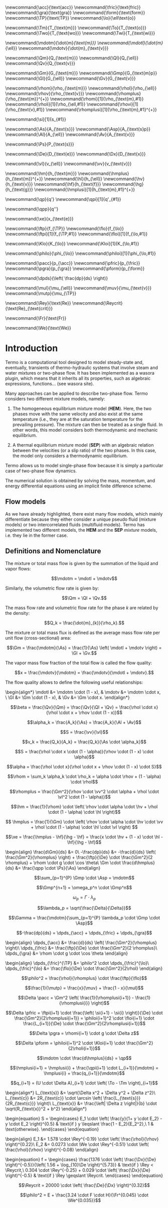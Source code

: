 
<!-- TODO: definir subindices y usarlos para las otras definiciones -->
\newcommand{\acc}{\text{acc}}
\newcommand{\fric}{\text{fric}}
\newcommand{\gra}{\text{gra}}
\newcommand{\form}{\text{form}}
\newcommand{\TP}{\text{TP}}
\newcommand{\lo}{\ell\text{o}}

<!-- Temperature -->
\newcommand{\Tm}{T_{\text{m}}}
\newcommand{\To}{T_{\text{o}}}
\newcommand{\Two}{T_{\text{wo}}}
\newcommand{\Twi}{T_{\text{wi}}}

<!-- mass flow -->
\newcommand{\mdotm}{\dot{m}_{\text{m}}}
\newcommand{\mdotl}{\dot{m}_{\ell}}
\newcommand{\mdotv}{\dot{m}_{\text{v}}}

<!-- volumetric flow -->
\newcommand{\Qm}{Q_{\text{m}}}
\newcommand{\Ql}{Q_{\ell}}
\newcommand{\Qv}{Q_{\text{v}}}

<!-- mass flux -->
\newcommand{\Gm}{G_{\text{m}}}
\newcommand{\Gmp}{G_{\text{m}p}}
\newcommand{\Gl}{G_{\ell}}
\newcommand{\Gv}{G_{\text{v}}}

<!-- density -->
\newcommand{\rhom}{\rho_{\text{m}}}
\newcommand{\rhol}{\rho_{\ell}}
\newcommand{\rhov}{\rho_{\text{v}}}
\newcommand{\rhomplus}{\rho_{\text{m}}^{+}}
\newcommand{\rhomi}[1]{\rho_{\text{m},#1}}
\newcommand{\rholi}[1]{\rho_{\ell,#1}}
\newcommand{\rhovi}[1]{\rho_{\text{v},#1}}
\newcommand{\rhomplusi}[1]{\rho_{\text{m},#1}^{+}}

<!-- position -->
\newcommand{\si}[1]{s_{#1}}

<!-- cross sectional areas -->
\newcommand{\As}{A_{\text{s}}}
\newcommand{\Asp}{A_{\text{s}p}}
\newcommand{\Al}{A_{\ell}}
\newcommand{\Av}{A_{\text{v}}}

<!-- perimeter -->
\newcommand{\Ps}{P_{\text{s}}}

<!-- diameters -->
\newcommand{\De}{D_{\text{e}}}
\newcommand{\Dx}{D_{\text{x}}}

<!-- velocity -->
\newcommand{\vl}{v_{\ell}}
\newcommand{\vv}{v_{\text{v}}}

<!-- entalphy -->
\newcommand{\hm}{h_{\text{m}}}
\newcommand{\hmplus}{h_{\text{m}}^{+}}
\newcommand{\hl}{h_{\ell}}
\newcommand{\hv}{h_{\text{v}}}
\newcommand{\hf}{h_{\text{f}}}
\newcommand{\hg}{h_{\text{g}}}
\newcommand{\hmplusi}[1]{h_{\text{m},#1}^{+}}

<!-- linear  -->
\newcommand{\qp}{q'}
\newcommand{\qpi}[1]{q'_{#1}}

<!-- heat flux -->
\newcommand{\qpp}{q''}

<!-- name? -->
\newcommand{\xe}{x_{\text{e}}}

<!-- darcy friction factor -->
\newcommand{\ftp}{f_{\TP}}
\newcommand{\flo}{f_{\lo}}
\newcommand{\ftpi}[1]{f_{\TP,#1}}
\newcommand{\floi}[1]{f_{\lo,#1}}

<!-- K -->
\newcommand{\Klo}{K_{\lo}}
\newcommand{\Kloi}[1]{K_{\lo,#1}}

<!-- phi liquid only -->
\newcommand{\philo}{\phi_{\lo}}
\newcommand{\philoi}[1]{\phi_{\lo,#1}}

<!-- pressure -->
\newcommand{\pacc}{p_{\acc}}
\newcommand{\pfric}{p_{\fric}}
\newcommand{\pgra}{p_{\gra}}
\newcommand{\pform}{p_{\form}}

<!-- pressure gradient -->
\newcommand{\dpds}{\left( \frac{dp}{ds} \right)}

<!-- dynamic viscosity -->
\newcommand{\mul}{\mu_{\ell}}
\newcommand{\muv}{\mu_{\text{v}}}
\newcommand{\mutp}{\mu_{\TP}}

<!-- Reynolds -->
\newcommand{\Rey}{\text{Re}}
\newcommand{\Reycrit}{\text{Re}_{\text{crit}}}

<!-- Friedel -->
\newcommand{\Fr}{\text{Fr}}

<!-- Weber -->
\newcommand{\We}{\text{We}}

# Introduction

Termo is a computational tool designed to model steady-state and, eventually, transients of thermo-hydraulic systems that involve steam and water mixtures or two-phase flow. It has been implemented as a wasora plugin, which means that it inherits all its properties, such as algebraic expressions, functions... (see wasora site).

Many approaches can be applied to describe two-phase flow. Termo considers two different mixture models, namely:

  1. The homogeneous equilibrium mixture model (**HEM**). Here, the two phases move with the same velocity and also exist at the same temperature (i.e., they are at the saturation temperature for the prevailing pressure). The mixture can then be treated as a single fluid. In other words, this model considers both thermodynamic and mechanic equilibrium.

  2. A thermal equilibrium mixture model (**SEP**) with an algebraic relation between the velocities (or a slip ratio) of the two phases. In this case, the model only considers a thermodynamic equilibrium.

Termo allows us to model single-phase flow because it is simply a particular case of two-phase flow dynamics.

The numerical solution is obtained by solving the mass, momentum, and energy differential equations using an implicit finite difference scheme.

## Flow models

As we have already highlighted, there exist many flow models, which mainly differentiate because they either consider a unique pseudo fluid (mixture models) or two intercorrelated fluids (multifluid models). Termo has implemented two different models, the **HEM** and the **SEP** *mixture* models, i.e. they lie in the former case.

## Definitions and Nomenclature

The mixture or total mass flow is given by the summation of the liquid and vapor flows:

$$\mdotm = \mdotl + \mdotv$$

Similarly, the volumetric flow rate is given by:

$$\Qm = \Ql + \Qv.$$

The mass flow rate and volumetric flow rate for the phase $k$ are related by the density:

$$Q_k = \frac{\dot{m}_{k}}{\rho_k}.$$

The mixture or total mass flux is defined as the average mass flow rate per unit flow (cross-sectional) area:

$$\Gm = \frac{\mdotm}{\As} = \frac{1}{\As} \left( \mdotl + \mdotv \right) = \Gl + \Gv.$$

The vapor mass flow fraction of the total flow is called the flow quality:

$$x = \frac{\mdotv}{\mdotm} = \frac{\mdotv}{\mdotl + \mdotv}.$$

The flow quality allows to define the following useful relationships:

\begin{align*}
  \mdotl &= \mdotm \cdot (1 - x),  &  \mdotv &= \mdotm \cdot x, \\
  \Gl &= \Gm \cdot (1 - x),        &  \Gv &= \Gm \cdot x.
\end{align*}


$$\beta = \frac{\Qv}{\Qm} = \frac{\Qv}{\Ql + \Qv} = \frac{\rhol \cdot x}{\rhol \cdot x + \rhov \cdot (1 - x)}$$

$$\alpha_k = \frac{A_k}{\As} = \frac{A_k}{\Al + \Av}$$

$$S = \frac{\vv}{\vl}$$

$$v_k = \frac{Q_k}{A_k} = \frac{Q_k}{\As \cdot \alpha_k}$$

$$S = \frac{\rhol \cdot x \cdot (1 - \alpha)}{\rhov \cdot (1 - x) \cdot \alpha}$$

$$\alpha = \frac{\rhol \cdot x}{\rhol \cdot x + \rhov \cdot (1 - x) \cdot S}$$

$$\rhom = \sum_k \alpha_k \cdot \rho_k = \alpha \cdot \rhov + (1 - \alpha) \cdot \rhol$$

$$\rhomplus = \frac{\Gm^2}{\rhov \cdot \vv^2 \cdot \alpha + \rhol \cdot \vl^2 \cdot (1 - \alpha)}$$

$$\hm = \frac{1}{\rhom} \cdot \left( \rhov \cdot \alpha \cdot \hv + \rhol \cdot (1 - \alpha) \cdot \hl \right)$$

$$ \hmplus = \frac{1}{\Gm} \cdot \left( \rhov \cdot \alpha \cdot \hv \cdot \vv + \rhol \cdot (1 - \alpha) \cdot \hl \cdot \vl \right) $$

$$\xe = \frac{\hmplus - \hf}{\hg - \hf} = \frac{x \cdot \hv + (1 - x) \cdot \hl - \hf}{\hg - \hf}$$

<!-- CHECK -->
\begin{align}
  \frac{d\Gm}{ds} &= 0\\
  -\frac{dp}{ds} &= -\frac{d}{ds} \left( \frac{\Gm^2}{\rhomplus} \right) +  \frac{\ftp}{\De} \cdot \frac{\Gm^2}{2 \rhomplus} + \rhom \cdot g \cdot \cos \theta\\
  \Gm \cdot \frac{d\hmplus}{ds} &= \frac{\qpp \cdot \Ps}{\As}
\end{align}

<!-- CHECK -->
$$\sum_{p=1}^{P} \Gmp \cdot \Asp = \mdotm$$

$$\Gmp^{n+1} = \omega_p^n \cdot \Gmp^n$$

$$\omega_p = \Gamma \cdot \lambda_p$$

<!-- COMPLETE -->
$$\lambda_p = \sqrt{\frac{\Delta}{\Delta}}$$

$$\Gamma = \frac{\mdotm}{\sum_{p=1}^{P} \lambda_p \cdot \Gmp \cdot \Asp}$$

$$-\frac{dp}{ds} = \dpds_{\acc} + \dpds_{\fric} + \dpds_{\gra}$$

\begin{align}
  \dpds_{\acc} &= \frac{d}{ds} \left( \frac{\Gm^2}{\rhomplus} \right)\\
  \dpds_{\fric} &= \frac{\ftp}{\De} \cdot \frac{\Gm^2}{2 \rhomplus}\\
  \dpds_{\gra} &= \rhom \cdot g \cdot \cos \theta
\end{align}

\begin{align}
  \dpds_{\fric}^{\TP} &= \philo^2 \cdot \dpds_{\fric}^{\lo}\\
  \dpds_{\fric}^{\lo} &= \frac{\flo}{\De} \cdot \frac{\Gm^2}{2\rhol} 
\end{align}

$$\philo^2 = \frac{\rhol}{\rhomplus} \cdot \frac{\ftp}{\flo}$$

$$\frac{1}{\mutp} = \frac{x}{\muv} + \frac{1 - x}{\mul}$$

$$\Delta \pacc = \Gm^2 \left( \frac{1}{\rhomplusi{i+1}} - \frac{1}{\rhomplusi{i}} \right)$$

$$\Delta \pfric = \ftpi{i+1} \cdot \frac{\left( \si{i+1} - \si{i} \right)}{\De} \cdot \frac{\Gm^2}{2\rhomplusi{i+1}} = \philoi{i+1}^2 \cdot \floi{i+1} \cdot \frac{L_{i+1}}{\De} \cdot \frac{\Gm^2}{2\rhomplusi{i+1}}$$

$$\Delta \pgra = \rhomi{i+1} \cdot g \cdot \Delta z$$

$$\Delta \pform = \philoi{i+1}^2 \cdot \Kloi{i+1} \cdot \frac{\Gm^2}{2\rholi{i+1}}$$

$$\mdotm \cdot \frac{d\hmplus}{ds} = \qp$$

$$\hmplusi{i+1} = \hmplusi{i} + \frac{\qpi{i+1} \cdot L_{i+1}}{\mdotm} = \hmplusi{i} + \frac{q_{i+1}}{\mdotm}$$

$$q_{i+1} = (U \cdot \Delta A)_{i+1} \cdot \left( \To - \Tm \right)_{i+1}$$

<!-- TODO: aca faltan banda de ecuaciones de transferencia de calor -->

\begin{align*}
  L_{\text{s}} &= \sqrt{\Delta x^2 + \Delta y^2 + \Delta z^2}\\
  L_{\text{c}} &= 2R_{\text{c}} \cdot \arcsin \left( \frac{L_{\text{s}}}{2R_{\text{c}}} \right)\\
  L_{\text{x}} &= \frac{\left| \Delta z \right|}{b} \cdot \sqrt{R_{\text{x}}^2 + b^2}
\end{align*}

\begin{equation}
S = \begin{cases}
E_1 \cdot \left( \frac{y}{1+ y \cdot E_2} - y \cdot E_2 \right)^{0.5} & \text{if } y \leqslant \frac{1 - E_2}{E_2^2},\\
1 & \text{otherwise}.
\end{cases}
\end{equation}

\begin{align}
  E_1 &= 1.578 \cdot \Rey^{-0.19} \cdot \left( \frac{\rhol}{\rhov} \right)^{0.22}\\
  E_2 &= 0.0273 \cdot \We \cdot \Rey^{-0.51} \cdot \left( \frac{\rhol}{\rhov} \right)^{-0.08}
\end{align}


\begin{equation}
f = \begin{cases}
\frac{1376 \cdot \left( \frac{\Dx}{\De} \right)^{-0.5}}{\left( 1.56 + \log_{10}\De \right)^{5.73}} & \text{if } \Rey < \Reycrit,\\
0.304 \cdot \Rey^{-0.25} + 0.029 \cdot \left( \frac{\Dx}{\De} \right)^{-0.5} & \text{if } \Rey \geqslant \Reycrit.
\end{cases}
\end{equation}

$$\Reycrit = 20000 \cdot \left( \frac{\De}{\Dx} \right)^{0.32}$$

$$\philo^2 = E + \frac{3.24 \cdot F \cdot H}{\Fr^{0.045} \cdot \We^{0.035}}$$